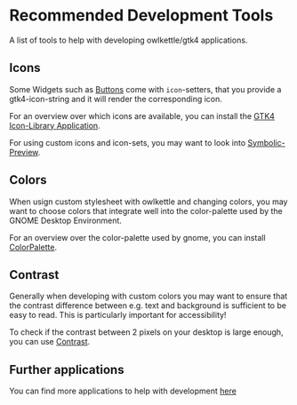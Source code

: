 # Recommended Development Tools

A list of tools to help with developing owlkettle/gtk4 applications.

## Icons

Some Widgets such as [Buttons](https://github.com/can-lehmann/owlkettle/blob/main/docs/widgets.md#button) come with `icon`-setters, that you provide a gtk4-icon-string and it will render the corresponding icon.

For an overview over which icons are available, you can install the [GTK4 Icon-Library Application](https://apps.gnome.org/app/org.gnome.design.IconLibrary).

For using custom icons and icon-sets, you may want to look into [Symbolic-Preview](https://flathub.org/apps/details/org.gnome.design.SymbolicPreview).

## Colors

When usign custom stylesheet with owlkettle and changing colors, you may want to choose colors that integrate well into the color-palette used by the GNOME Desktop Environment.

For an overview over the color-palette used by gnome, you can install [ColorPalette](https://apps.gnome.org/app/org.gnome.design.Palette/).

## Contrast

Generally when developing with custom colors you may want to ensure that the contrast difference between e.g. text and background is sufficient to be easy to read. This is particularly important for accessibility! 

To check if the contrast between 2 pixels on your desktop is large enough, you can use [Contrast](https://flathub.org/apps/details/org.gnome.design.Contrast).

## Further applications

You can find more applications to help with development [here](https://tools.design.gnome.org/)
